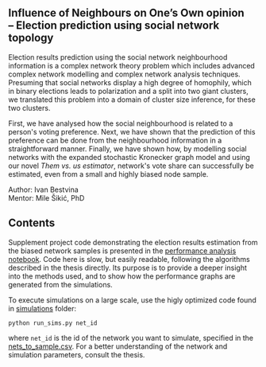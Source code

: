 ## Influence of Neighbours on One’s Own opinion <br> – Election prediction using social network topology
Election results prediction using the social network neighbourhood information is a complex network theory problem which includes advanced complex network modelling and complex network analysis techniques. Presuming that social networks display a high degree of homophily, which in binary elections leads to polarization and a split into two giant clusters, we translated this problem into a domain of cluster size inference, for these two clusters.

First, we have analysed how the social neighbourhood is related to a person's voting preference. Next, we have shown that the prediction of this preference can be done from the neighbourhood information in a straightforward manner. Finally, we have shown how, by modelling social networks with the expanded stochastic Kronecker graph model and using our novel _Them vs. us estimator_, network's vote share can successfully be estimated, even from a small and highly biased node sample. 

Author: Ivan Bestvina  
Mentor: Mile Šikić, PhD


## Contents
Supplement project code demonstrating the election results estimation from the biased network samples is presented in the [performance analysis notebook](performance_analysis.ipynb). Code here is slow, but easily readable, following the algorithms described in the thesis directly. Its purpose is to provide a deeper insight into the methods used, and to show how the performance graphs are generated from the simulations.

To execute simulations on a large scale, use the higly optimized code found in [simulations](simulations) folder:
```
python run_sims.py net_id
```
where `net_id` is the id of the network you want to simulate, specified in the [nets_to_sample.csv](simulations/nets_to_sample.csv). For a better understanding of the network and simulation parameters, consult the thesis.
